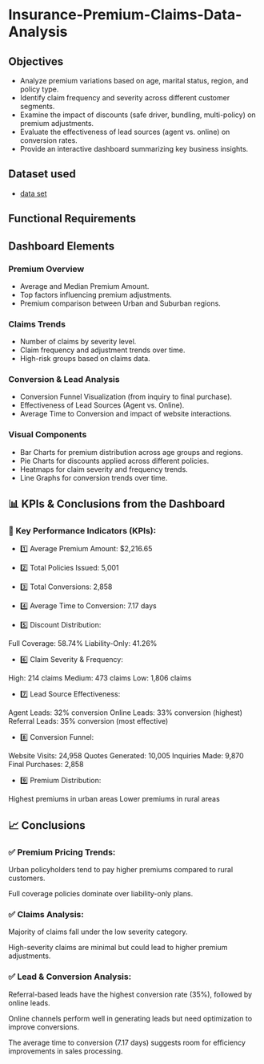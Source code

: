 # Insurance-Premium-Claims-Data-Analysis
## Objectives
- Analyze premium variations based on age, marital status, region, and policy type.
- Identify claim frequency and severity across different customer segments.
- Examine the impact of discounts (safe driver, bundling, multi-policy) on premium adjustments.
- Evaluate the effectiveness of lead sources (agent vs. online) on conversion rates.
- Provide an interactive dashboard summarizing key business insights.
## Dataset used
- <a href="https://github.com/madhu1120/Insurance-Premium-Claims-Data-Analysis/blob/main/Insurance%20premium%20and%20claim%20analysis.xlsx">data set</a>
## Functional Requirements
## Dashboard Elements
### Premium Overview
- Average and Median Premium Amount.
- Top factors influencing premium adjustments.
- Premium comparison between Urban and Suburban regions.
### Claims Trends
- Number of claims by severity level.
- Claim frequency and adjustment trends over time.
- High-risk groups based on claims data.
### Conversion & Lead Analysis
- Conversion Funnel Visualization (from inquiry to final purchase).
- Effectiveness of Lead Sources (Agent vs. Online).
- Average Time to Conversion and impact of website interactions.
### Visual Components
- Bar Charts for premium distribution across age groups and regions.
- Pie Charts for discounts applied across different policies.
- Heatmaps for claim severity and frequency trends.
- Line Graphs for conversion trends over time.
## 📊 KPIs & Conclusions from the Dashboard
### 📌 Key Performance Indicators (KPIs):
- 1️⃣ Average Premium Amount: $2,216.65

- 2️⃣ Total Policies Issued: 5,001

- 3️⃣ Total Conversions: 2,858

- 4️⃣ Average Time to Conversion: 7.17 days

- 5️⃣ Discount Distribution:

Full Coverage: 58.74% Liability-Only: 41.26%

- 6️⃣ Claim Severity & Frequency:

High: 214 claims Medium: 473 claims Low: 1,806 claims

- 7️⃣ Lead Source Effectiveness:

Agent Leads: 32% conversion Online Leads: 33% conversion (highest) Referral Leads: 35% conversion (most effective)

- 8️⃣ Conversion Funnel:

Website Visits: 24,958 Quotes Generated: 10,005 Inquiries Made: 9,870 Final Purchases: 2,858

- 9️⃣ Premium Distribution:

Highest premiums in urban areas Lower premiums in rural areas

## 📈 Conclusions
### ✅ Premium Pricing Trends:
Urban policyholders tend to pay higher premiums compared to rural customers.

Full coverage policies dominate over liability-only plans.

### ✅ Claims Analysis:
Majority of claims fall under the low severity category.

High-severity claims are minimal but could lead to higher premium adjustments.

### ✅ Lead & Conversion Analysis:
Referral-based leads have the highest conversion rate (35%), followed by online leads.

Online channels perform well in generating leads but need optimization to improve conversions.

The average time to conversion (7.17 days) suggests room for efficiency improvements in sales processing.






